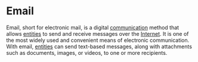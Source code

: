 # Email

Email, short for electronic mail, is a digital [communication](/docs/glossary/communication) method that allows [entities](/docs/glossary/entity) to send and receive messages over the [Internet](/docs/glossary/internet). It is one of the most widely used and convenient means of electronic communication. With email, [entities](/docs/glossary/entity) can send text-based messages, along with attachments such as documents, images, or videos, to one or more recipients.